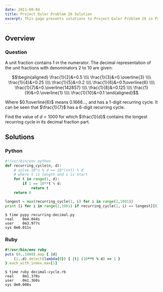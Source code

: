 ```yaml
---
date: 2011-08-04
title: Project Euler Problem 26 Solution
excerpt: This page presents solutions to Project Euler Problem 26 in Python and Ruby.
---
```



## Overview


### Question

A unit fraction contains 1 in the numerator. The decimal 
representation of the unit fractions with denominators 
2 to 10 are given:

$$\begin{aligned}
\frac{1}{2}&=0.5 \\\\
\frac{1}{3}&=0.\overline{3} \\\\
\frac{1}{4}&=0.25 \\\\
\frac{1}{5}&=0.2 \\\\
\frac{1}{6}&=0.1\overline{6} \\\\
\frac{1}{7}&=0.\overline{142857} \\\\
\frac{1}{8}&=0.125 \\\\
\frac{1}{9}&=0.\overline{1} \\\\
\frac{1}{10}&=0.1
\end{aligned}$$

Where $0.1\overline{6}$ means $0.1666\dots$, and has a 1-digit recurring 
cycle. It can be seen that $\frac{1}{7}$ has a 6-digit recurring cycle.

Find the value of $d < 1000$ for which $\frac{1}{d}$ contains the longest 
recurring cycle in its decimal fraction part.






## Solutions

### Python

```python
#!/usr/bin/env python
def recurring_cycle(n, d):
    # solve 10^s % d == 10^(s+t) % d
    # where t is length and s is start
    for t in range(1, d):
        if 1 == 10**t % d:
            return t
    return 0

longest = max(recurring_cycle(1, i) for i in range(2,1001))
print [i for i in range(2,1001) if recurring_cycle(1, i) == longest][0]
```


```
$ time pypy recurring-decimal.py
real	0m4.044s
user	0m3.977s
sys	0m0.011s
```



### Ruby

```ruby
#!/usr/bin/env ruby
puts (0..1000).map { |d| 
	(1..d).detect(lambda{0}) { |t| (10**t % d) == 1 } 
}.each_with_index.max[1]
```


```
$ time ruby decimal-cycle.rb
real	0m1.370s
user	0m1.360s
sys	0m0.008s
```


